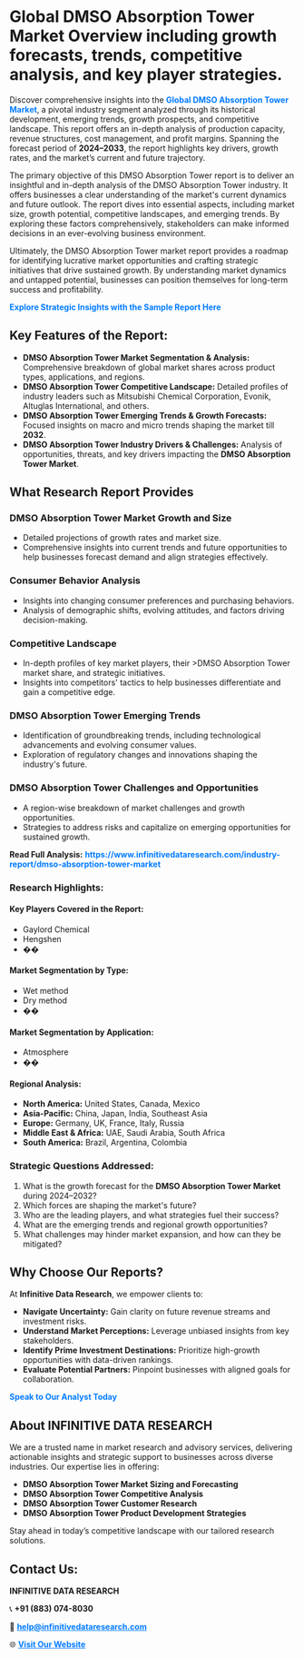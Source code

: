 <h1>Global DMSO Absorption Tower Market Overview including growth forecasts, trends, competitive analysis, and key player strategies.</h1>
<p>
Discover comprehensive insights into the 
<a href="https://www.infinitivedataresearch.com/industry-report/dmso-absorption-tower-market" rel="dofollow" style="color: #007BFF; text-decoration: none;"><strong>Global DMSO Absorption Tower Market</strong></a>, a pivotal industry segment analyzed through its historical development, emerging trends, growth prospects, and competitive landscape. This report offers an in-depth analysis of production capacity, revenue structures, cost management, and profit margins. Spanning the forecast period of <strong>2024–2033</strong>, the report highlights key drivers, growth rates, and the market’s current and future trajectory.
</p>
<p>
The primary objective of this DMSO Absorption Tower report is to deliver an insightful and in-depth analysis of the DMSO Absorption Tower industry. It offers businesses a clear understanding of the market's current dynamics and future outlook. The report dives into essential aspects, including market size, growth potential, competitive landscapes, and emerging trends. By exploring these factors comprehensively, stakeholders can make informed decisions in an ever-evolving business environment.
</p>
<p>
Ultimately, the DMSO Absorption Tower market report provides a roadmap for identifying lucrative market opportunities and crafting strategic initiatives that drive sustained growth. By understanding market dynamics and untapped potential, businesses can position themselves for long-term success and profitability.
</p>
<p>
<a href="https://www.infinitivedataresearch.com/request-sample/reportId=109533" style="color: #007BFF; text-decoration: none;"><strong>Explore Strategic Insights with the Sample Report Here</strong></a>
</p>

<h2>Key Features of the Report:</h2>
<ul>
<li><strong>DMSO Absorption Tower Market Segmentation & Analysis:</strong> Comprehensive breakdown of global market shares across product types, applications, and regions.</li>
<li><strong>DMSO Absorption Tower Competitive Landscape:</strong> Detailed profiles of industry leaders such as Mitsubishi Chemical Corporation, Evonik, Altuglas International, and others.</li>
<li><strong>DMSO Absorption Tower Emerging Trends & Growth Forecasts:</strong> Focused insights on macro and micro trends shaping the market till <strong>2032</strong>.</li>
<li><strong>DMSO Absorption Tower Industry Drivers & Challenges:</strong> Analysis of opportunities, threats, and key drivers impacting the <strong>DMSO Absorption Tower Market</strong>.</li>
</ul>

<h2>What Research Report Provides</h2>
<h3>DMSO Absorption Tower Market Growth and Size</h3>
<ul>
<li>Detailed projections of growth rates and market size.</li>
<li>Comprehensive insights into current trends and future opportunities to help businesses forecast demand and align strategies effectively.</li>
</ul>

<h3>Consumer Behavior Analysis</h3>
<ul>
<li>Insights into changing consumer preferences and purchasing behaviors.</li>
<li>Analysis of demographic shifts, evolving attitudes, and factors driving decision-making.</li>
</ul>

<h3>Competitive Landscape</h3>
<ul>
<li>In-depth profiles of key market players, their >DMSO Absorption Tower market share, and strategic initiatives.</li>
<li>Insights into competitors' tactics to help businesses differentiate and gain a competitive edge.</li>
</ul>

<h3>DMSO Absorption Tower Emerging Trends</h3>
<ul>
<li>Identification of groundbreaking trends, including technological advancements and evolving consumer values.</li>
<li>Exploration of regulatory changes and innovations shaping the industry's future.</li>
</ul>

<h3>DMSO Absorption Tower Challenges and Opportunities</h3>
<ul>
<li>A region-wise breakdown of market challenges and growth opportunities.</li>
<li>Strategies to address risks and capitalize on emerging opportunities for sustained growth.</li>
</ul>
<p><strong>Read Full Analysis:</strong> <a href="https://www.infinitivedataresearch.com/industry-report/dmso-absorption-tower-market" rel="dofollow" style="color: #007BFF; text-decoration: none;"><strong>https://www.infinitivedataresearch.com/industry-report/dmso-absorption-tower-market</strong></a></p>
<h3>Research Highlights:</h3>
<h4>Key Players Covered in the Report:</h4>
<ul><li>Gaylord Chemical</li><li>Hengshen</li><li>��</li></ul>
<h4>Market Segmentation by Type:</h4>
<ul><li>Wet method</li><li>Dry method</li><li>��</li></ul>
<h4>Market Segmentation by Application:</h4>
<ul><li>Atmosphere</li><li>��</li></ul>

<h4>Regional Analysis:</h4>
<ul>
<li><strong>North America:</strong> United States, Canada, Mexico</li>
<li><strong>Asia-Pacific:</strong> China, Japan, India, Southeast Asia</li>
<li><strong>Europe:</strong> Germany, UK, France, Italy, Russia</li>
<li><strong>Middle East & Africa:</strong> UAE, Saudi Arabia, South Africa</li>
<li><strong>South America:</strong> Brazil, Argentina, Colombia</li>
</ul>

<h3>Strategic Questions Addressed:</h3>
<ol>
<li>What is the growth forecast for the <strong>DMSO Absorption Tower Market</strong> during 2024–2032?</li>
<li>Which forces are shaping the market's future?</li>
<li>Who are the leading players, and what strategies fuel their success?</li>
<li>What are the emerging trends and regional growth opportunities?</li>
<li>What challenges may hinder market expansion, and how can they be mitigated?</li>
</ol>

<h2>Why Choose Our Reports?</h2>
<p>At <strong>Infinitive Data Research</strong>, we empower clients to:</p>
<ul>
<li><strong>Navigate Uncertainty:</strong> Gain clarity on future revenue streams and investment risks.</li>
<li><strong>Understand Market Perceptions:</strong> Leverage unbiased insights from key stakeholders.</li>
<li><strong>Identify Prime Investment Destinations:</strong> Prioritize high-growth opportunities with data-driven rankings.</li>
<li><strong>Evaluate Potential Partners:</strong> Pinpoint businesses with aligned goals for collaboration.</li>
</ul>
<p><a href="https://www.infinitivedataresearch.com/industry-report/dmso-absorption-tower-market" rel="dofollow" style="color: #007BFF; text-decoration: none;"><strong>Speak to Our Analyst Today</strong></a></p>

<h2>About INFINITIVE DATA RESEARCH</h2>
<p>We are a trusted name in market research and advisory services, delivering actionable insights and strategic support to businesses across diverse industries. Our expertise lies in offering:</p>
<ul>
<li><strong>DMSO Absorption Tower Market Sizing and Forecasting</strong></li>
<li><strong>DMSO Absorption Tower Competitive Analysis</strong></li>
<li><strong>DMSO Absorption Tower Customer Research</strong></li>
<li><strong>DMSO Absorption Tower Product Development Strategies</strong></li>
</ul>
<p>Stay ahead in today’s competitive landscape with our tailored research solutions.</p>

<h2>Contact Us:</h2>
<p><strong>INFINITIVE DATA RESEARCH</strong></p>
<p>📞 <strong>+91 (883) 074-8030</strong></p>
<p>📧 <strong><a href="mailto:help@infinitivedataresearch.com" style="color: #007BFF;">help@infinitivedataresearch.com</a></strong></p>
<p>🌐 <strong><a href="https://www.infinitivedataresearch.com" rel="dofollow" style="color: #007BFF;">Visit Our Website</a></strong></p>